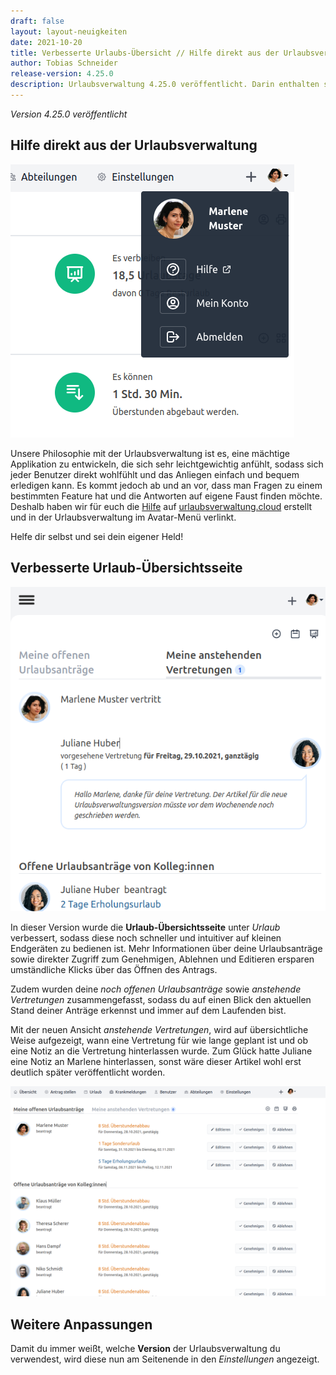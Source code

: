 ```yaml
---
draft: false
layout: layout-neuigkeiten
date: 2021-10-20
title: Verbesserte Urlaubs-Übersicht // Hilfe direkt aus der Urlaubsverwaltung
author: Tobias Schneider
release-version: 4.25.0
description: Urlaubsverwaltung 4.25.0 veröffentlicht. Darin enthalten sind eine Verbesserte Urlaubs-Übersicht, sowie Hilfe direkt aus der Urlaubsverwaltung
---
```


_Version 4.25.0 veröffentlicht_

<!-- more -->

## Hilfe direkt aus der Urlaubsverwaltung

<div class="flex flex-col items-center mt-2 lg:flex-row lg:space-x-8 lg:mb-8">
  <div>
    <img class="mx-auto lg:max-w-md lg:h-72" src="hilfe.png" alt="Hilfe über das Avatarmenü">
  </div>
  <div class="max-w-none lg:max-w-screen">
    <p class="mt-4 lg:mb-4">
      Unsere Philosophie mit der Urlaubsverwaltung ist es, eine mächtige Applikation zu entwickeln, die sich
      sehr leichtgewichtig anfühlt, sodass sich jeder Benutzer direkt wohlfühlt und das Anliegen einfach und
      bequem erledigen kann. Es kommt jedoch ab und an vor, dass man Fragen zu einem bestimmten Feature
      hat und die Antworten auf eigene Faust finden möchte. Deshalb haben wir für euch die <a href="/hilfe">Hilfe</a> auf
      <a href="/hilfe">urlaubsverwaltung.cloud</a> erstellt und in der Urlaubsverwaltung im Avatar-Menü verlinkt.
    </p>
    <p>
      Helfe dir selbst und sei dein eigener Held!
    </p>
  </div>
</div>

## Verbesserte Urlaub-Übersichtsseite

<div class="flex flex-col justify-end lg:flex-row-reverse lg:space-x-8 lg:space-x-reverse lg:mt-8 lg:mb-8">
  <div>
    <img class="mx-auto mt-2 lg:max-w-md lg:h-80" src="vertretung.png" alt="Anstehende Vertretung mit Notiz">
  </div>
  <div class="max-w-none lg:max-w-screen">
    <p class="mt-4 lg:mb-4">
      In dieser Version wurde die <strong>Urlaub-Übersichtsseite</strong> unter <em>Urlaub</em> verbessert, sodass diese noch schneller und
      intuitiver auf kleinen Endgeräten zu bedienen ist. Mehr Informationen über deine Urlaubsanträge sowie direkter Zugriff zum
      Genehmigen, Ablehnen und Editieren ersparen umständliche Klicks über das Öffnen des Antrags.
    </p>
    <p>
      Zudem wurden deine <em>noch offenen Urlaubsanträge</em> sowie <em>anstehende Vertretungen</em> zusammengefasst, sodass
      du auf einen Blick den aktuellen Stand deiner Anträge erkennst und immer auf dem Laufenden bist.
    </p>
    <p class="mt-4 lg:mb-4">
        Mit der neuen Ansicht <em>anstehende Vertretungen</em>, wird auf übersichtliche Weise aufgezeigt, wann eine
        Vertretung für wie lange geplant ist und ob eine Notiz an die Vertretung hinterlassen wurde. Zum Glück hatte
        Juliane eine Notiz an Marlene hinterlassen, sonst wäre dieser Artikel wohl erst deutlich später veröffentlicht worden.
    </p>
  </div>
</div>
<img class="mb-4 lg:mb-8" src="vacation-overview.png" alt="Neue Urlaub-Übersichtsseite auf dem Desktop">

## Weitere Anpassungen

<div class="flex space-x-8 mt-2">
    <p class="mb-4">
      Damit du immer weißt, welche <strong>Version</strong> der Urlaubsverwaltung du verwendest,
      wird diese nun am Seitenende in den <em>Einstellungen</em> angezeigt.
    </p>
</div>
